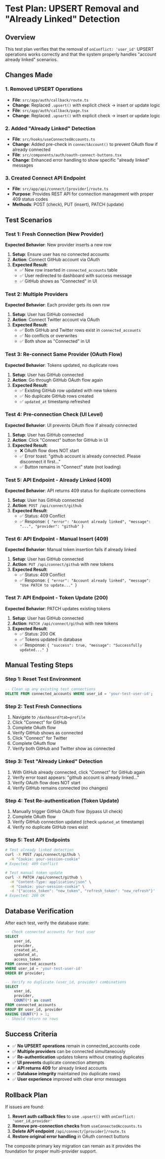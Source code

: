 # Test Plan: UPSERT Removal and "Already Linked" Detection

## Overview
This test plan verifies that the removal of `onConflict: 'user_id'` UPSERT operations works correctly and that the system properly handles "account already linked" scenarios.

## Changes Made

### 1. Removed UPSERT Operations
- **File**: `src/app/auth/callback/route.ts`
- **Change**: Replaced `.upsert()` with explicit check → insert or update logic
- **File**: `src/app/auth/callback/page.tsx` 
- **Change**: Replaced `.upsert()` with explicit check → insert or update logic

### 2. Added "Already Linked" Detection
- **File**: `src/hooks/useConnectedAccounts.ts`
- **Change**: Added pre-check in `connectAccount()` to prevent OAuth flow if already connected
- **File**: `src/components/auth/oauth-connect-buttons.tsx`
- **Change**: Enhanced error handling to show specific "already linked" messages

### 3. Created Connect API Endpoint
- **File**: `src/app/api/connect/[provider]/route.ts`
- **Purpose**: Provides REST API for connection management with proper 409 status codes
- **Methods**: POST (check), PUT (insert), PATCH (update)

## Test Scenarios

### Test 1: Fresh Connection (New Provider)
**Expected Behavior**: New provider inserts a new row

1. **Setup**: Ensure user has no connected accounts
2. **Action**: Connect GitHub account via OAuth
3. **Expected Result**: 
   - ✅ New row inserted in `connected_accounts` table
   - ✅ User redirected to dashboard with success message
   - ✅ GitHub shows as "Connected" in UI

### Test 2: Multiple Providers
**Expected Behavior**: Each provider gets its own row

1. **Setup**: User has GitHub connected
2. **Action**: Connect Twitter account via OAuth
3. **Expected Result**:
   - ✅ Both GitHub and Twitter rows exist in `connected_accounts`
   - ✅ No conflicts or overwrites
   - ✅ Both show as "Connected" in UI

### Test 3: Re-connect Same Provider (OAuth Flow)
**Expected Behavior**: Tokens updated, no duplicate rows

1. **Setup**: User has GitHub connected
2. **Action**: Go through GitHub OAuth flow again
3. **Expected Result**:
   - ✅ Existing GitHub row updated with new tokens
   - ✅ No duplicate GitHub rows created
   - ✅ `updated_at` timestamp refreshed

### Test 4: Pre-connection Check (UI Level)
**Expected Behavior**: UI prevents OAuth flow if already connected

1. **Setup**: User has GitHub connected
2. **Action**: Click "Connect" button for GitHub in UI
3. **Expected Result**:
   - ❌ OAuth flow does NOT start
   - ✅ Error toast: "github account is already connected. Please disconnect it first..."
   - ✅ Button remains in "Connect" state (not loading)

### Test 5: API Endpoint - Already Linked (409)
**Expected Behavior**: API returns 409 status for duplicate connections

1. **Setup**: User has GitHub connected
2. **Action**: `POST /api/connect/github`
3. **Expected Result**:
   - ✅ Status: 409 Conflict
   - ✅ Response: `{ "error": "Account already linked", "message": "...", "provider": "github" }`

### Test 6: API Endpoint - Manual Insert (409)
**Expected Behavior**: Manual token insertion fails if already linked

1. **Setup**: User has GitHub connected  
2. **Action**: `PUT /api/connect/github` with new tokens
3. **Expected Result**:
   - ✅ Status: 409 Conflict
   - ✅ Response: `{ "error": "Account already linked", "message": "Use PATCH to update..." }`

### Test 7: API Endpoint - Token Update (200)
**Expected Behavior**: PATCH updates existing tokens

1. **Setup**: User has GitHub connected
2. **Action**: `PATCH /api/connect/github` with new tokens
3. **Expected Result**:
   - ✅ Status: 200 OK
   - ✅ Tokens updated in database
   - ✅ Response: `{ "success": true, "message": "Successfully updated..." }`

## Manual Testing Steps

### Step 1: Reset Test Environment
```sql
-- Clean up any existing test connections
DELETE FROM connected_accounts WHERE user_id = 'your-test-user-id';
```

### Step 2: Test Fresh Connections
1. Navigate to `/dashboard?tab=profile`
2. Click "Connect" for GitHub
3. Complete OAuth flow
4. Verify GitHub shows as connected
5. Click "Connect" for Twitter  
6. Complete OAuth flow
7. Verify both GitHub and Twitter show as connected

### Step 3: Test "Already Linked" Detection
1. With GitHub already connected, click "Connect" for GitHub again
2. Verify error toast appears: "github account is already linked..."
3. Verify OAuth flow does NOT start
4. Verify GitHub remains connected (no changes)

### Step 4: Test Re-authentication (Token Update)
1. Manually trigger GitHub OAuth flow (bypass UI check)
2. Complete OAuth flow
3. Verify GitHub connection updated (check `updated_at` timestamp)
4. Verify no duplicate GitHub rows exist

### Step 5: Test API Endpoints
```bash
# Test already linked detection
curl -X POST /api/connect/github \
  -H "Cookie: your-session-cookie"
# Expected: 409 Conflict

# Test manual token update  
curl -X PATCH /api/connect/github \
  -H "Content-Type: application/json" \
  -H "Cookie: your-session-cookie" \
  -d '{"access_token": "new_token", "refresh_token": "new_refresh"}'
# Expected: 200 OK
```

## Database Verification

After each test, verify the database state:

```sql
-- Check connected accounts for test user
SELECT 
    user_id,
    provider, 
    created_at,
    updated_at,
    access_token
FROM connected_accounts 
WHERE user_id = 'your-test-user-id'
ORDER BY provider;

-- Verify no duplicate (user_id, provider) combinations
SELECT 
    user_id,
    provider,
    COUNT(*) as count
FROM connected_accounts 
GROUP BY user_id, provider
HAVING COUNT(*) > 1;
-- Should return no rows
```

## Success Criteria

- ✅ **No UPSERT operations** remain in connected_accounts code
- ✅ **Multiple providers** can be connected simultaneously  
- ✅ **Re-authentication** updates tokens without creating duplicates
- ✅ **UI prevents** duplicate connection attempts
- ✅ **API returns 409** for already linked accounts
- ✅ **Database integrity** maintained (no duplicate rows)
- ✅ **User experience** improved with clear error messages

## Rollback Plan

If issues are found:

1. **Revert auth callback files** to use `.upsert()` with `onConflict: 'user_id,provider'`
2. **Remove pre-connection checks** from `useConnectedAccounts.ts`
3. **Delete API endpoint** `/api/connect/[provider]/route.ts`
4. **Restore original error handling** in OAuth connect buttons

The composite primary key migration can remain as it provides the foundation for proper multi-provider support. 